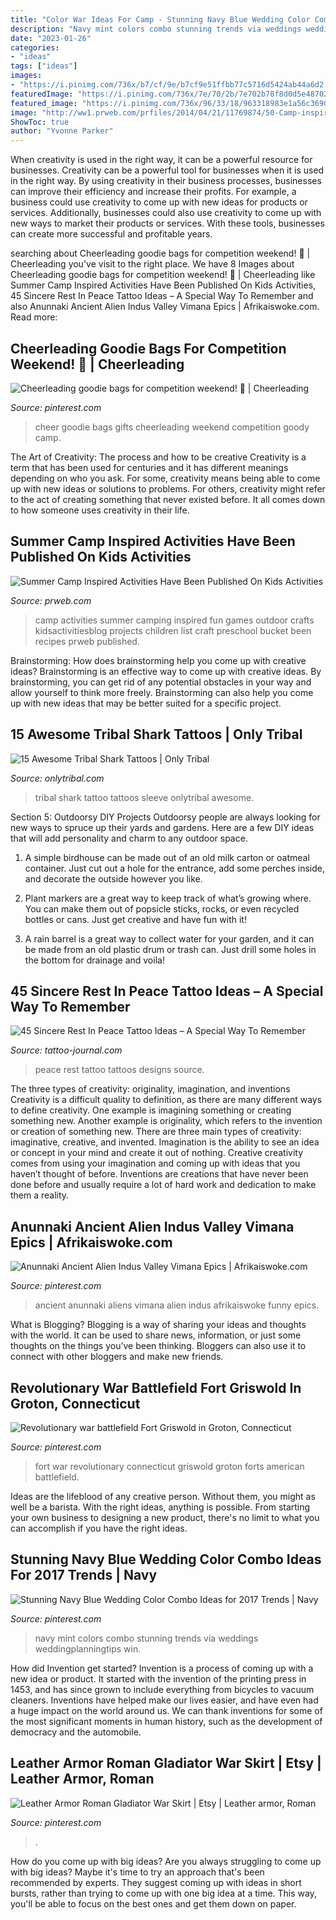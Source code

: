 ```yaml
---
title: "Color War Ideas For Camp - Stunning Navy Blue Wedding Color Combo Ideas For 2017 Trends"
description: "Navy mint colors combo stunning trends via weddings weddingplanningtips win"
date: "2023-01-26"
categories:
- "ideas"
tags: ["ideas"]
images:
- "https://i.pinimg.com/736x/b7/cf/9e/b7cf9e51ffbb77c5716d5424ab44a6d2.jpg"
featuredImage: "https://i.pinimg.com/736x/7e/70/2b/7e702b78f8d0d5e4870289eeb2e9cc02.jpg"
featured_image: "https://i.pinimg.com/736x/96/33/18/963318983e1a56c3690fc328aea0016e.jpg"
image: "http://ww1.prweb.com/prfiles/2014/04/21/11769874/50-Camp-inspired-Activities-on-Kids-Activities-Blog-1.jpg.jpg"
ShowToc: true
author: "Yvonne Parker"
---
```



When creativity is used in the right way, it can be a powerful resource for businesses.
Creativity can be a powerful tool for businesses when it is used in the right way. By using creativity in their business processes, businesses can improve their efficiency and increase their profits. For example, a business could use creativity to come up with new ideas for products or services. Additionally, businesses could also use creativity to come up with new ways to market their products or services. With these tools, businesses can create more successful and profitable years.

	

		
searching about Cheerleading goodie bags for competition weekend! 🎀 | Cheerleading you've visit to the right place. We have 8 Images about Cheerleading goodie bags for competition weekend! 🎀 | Cheerleading like Summer Camp Inspired Activities Have Been Published On Kids Activities, 45 Sincere Rest In Peace Tattoo Ideas – A Special Way To Remember and also Anunnaki Ancient Alien Indus Valley Vimana Epics | Afrikaiswoke.com. Read more:
		
    
## Cheerleading Goodie Bags For Competition Weekend! 🎀 | Cheerleading

<img loading=lazy src="https://i.pinimg.com/736x/19/a1/ad/19a1ad4093c5d90c64a2b695890a891e.jpg" onerror="this.onerror=null;this.src='https://tse1.mm.bing.net/th?id=OIP.SOPHS-35PoJsPpSxZt3oVgHaJ4&amp;pid=15.1';" alt="Cheerleading goodie bags for competition weekend! 🎀 | Cheerleading">

_Source: pinterest.com_

>cheer goodie bags gifts cheerleading weekend competition goody camp. 

	

The Art of Creativity: The process and how to be creative
Creativity is a term that has been used for centuries and it has different meanings depending on who you ask. For some, creativity means being able to come up with new ideas or solutions to problems. For others, creativity might refer to the act of creating something that never existed before. It all comes down to how someone uses creativity in their life.

    
## Summer Camp Inspired Activities Have Been Published On Kids Activities

<img loading=lazy src="http://ww1.prweb.com/prfiles/2014/04/21/11769874/50-Camp-inspired-Activities-on-Kids-Activities-Blog-1.jpg.jpg" onerror="this.onerror=null;this.src='https://tse1.mm.bing.net/th?id=OIP.THIus79hMYIzVj6yGmHvFQHaKl&amp;pid=15.1';" alt="Summer Camp Inspired Activities Have Been Published On Kids Activities">

_Source: prweb.com_

>camp activities summer camping inspired fun games outdoor crafts kidsactivitiesblog projects children list craft preschool bucket been recipes prweb published. 

	

Brainstorming: How does brainstorming help you come up with creative ideas?
Brainstorming is an effective way to come up with creative ideas. By brainstorming, you can get rid of any potential obstacles in your way and allow yourself to think more freely. Brainstorming can also help you come up with new ideas that may be better suited for a specific project.

    
## 15 Awesome Tribal Shark Tattoos | Only Tribal

<img loading=lazy src="https://www.onlytribal.com/wp-content/uploads/2015/12/Tribal-Shark-Tattoo-Sleeve.jpg" onerror="this.onerror=null;this.src='https://tse2.mm.bing.net/th?id=OIP.An566SQzYcBF4KyI-WD9eAHaMY&amp;pid=15.1';" alt="15 Awesome Tribal Shark Tattoos | Only Tribal">

_Source: onlytribal.com_

>tribal shark tattoo tattoos sleeve onlytribal awesome. 

	

Section 5: Outdoorsy DIY Projects
Outdoorsy people are always looking for new ways to spruce up their yards and gardens. Here are a few DIY ideas that will add personality and charm to any outdoor space.
1. A simple birdhouse can be made out of an old milk carton or oatmeal container. Just cut out a hole for the entrance, add some perches inside, and decorate the outside however you like.

2. Plant markers are a great way to keep track of what’s growing where. You can make them out of popsicle sticks, rocks, or even recycled bottles or cans. Just get creative and have fun with it!

3. A rain barrel is a great way to collect water for your garden, and it can be made from an old plastic drum or trash can. Just drill some holes in the bottom for drainage and voila!

    
## 45 Sincere Rest In Peace Tattoo Ideas – A Special Way To Remember

<img loading=lazy src="https://tattoo-journal.com/wp-content/uploads/2016/09/rest-in-peace-tattoo40-650x812.jpg" onerror="this.onerror=null;this.src='https://tse1.mm.bing.net/th?id=OIP.rl3tnGxO4KgmCdVlaRBXiAHaJQ&amp;pid=15.1';" alt="45 Sincere Rest In Peace Tattoo Ideas – A Special Way To Remember">

_Source: tattoo-journal.com_

>peace rest tattoo tattoos designs source. 

	

The three types of creativity: originality, imagination, and inventions
Creativity is a difficult quality to definition, as there are many different ways to define creativity. One example is imagining something or creating something new. Another example is originality, which refers to the invention or creation of something new. 
There are three main types of creativity: imaginative, creative, and invented. Imagination is the ability to see an idea or concept in your mind and create it out of nothing. Creative creativity comes from using your imagination and coming up with ideas that you haven’t thought of before. Inventions are creations that have never been done before and usually require a lot of hard work and dedication to make them a reality.

    
## Anunnaki Ancient Alien Indus Valley Vimana Epics | Afrikaiswoke.com

<img loading=lazy src="https://i.pinimg.com/736x/7e/70/2b/7e702b78f8d0d5e4870289eeb2e9cc02.jpg" onerror="this.onerror=null;this.src='https://tse3.mm.bing.net/th?id=OIP.WEjMBY6AqnrYhBPyFHz54gHaLG&amp;pid=15.1';" alt="Anunnaki Ancient Alien Indus Valley Vimana Epics | Afrikaiswoke.com">

_Source: pinterest.com_

>ancient anunnaki aliens vimana alien indus afrikaiswoke funny epics. 

	

What is Blogging?
Blogging is a way of sharing your ideas and thoughts with the world. It can be used to share news, information, or just some thoughts on the things you’ve been thinking. Bloggers can also use it to connect with other bloggers and make new friends.

    
## Revolutionary War Battlefield Fort Griswold In Groton, Connecticut

<img loading=lazy src="https://i.pinimg.com/736x/09/4d/e8/094de8588ec378663056590547971f28.jpg" onerror="this.onerror=null;this.src='https://tse4.mm.bing.net/th?id=OIP.nDKO96G2MyApjMQ-TX09rQHaFj&amp;pid=15.1';" alt="Revolutionary war battlefield Fort Griswold in Groton, Connecticut">

_Source: pinterest.com_

>fort war revolutionary connecticut griswold groton forts american battlefield. 

	

Ideas are the lifeblood of any creative person. Without them, you might as well be a barista. With the right ideas, anything is possible. From starting your own business to designing a new product, there's no limit to what you can accomplish if you have the right ideas.

    
## Stunning Navy Blue Wedding Color Combo Ideas For 2017 Trends | Navy

<img loading=lazy src="https://i.pinimg.com/736x/b7/cf/9e/b7cf9e51ffbb77c5716d5424ab44a6d2.jpg" onerror="this.onerror=null;this.src='https://tse1.mm.bing.net/th?id=OIP.yzjKt0W9KHuzIGAEqboBGQHaQd&amp;pid=15.1';" alt="Stunning Navy Blue Wedding Color Combo Ideas for 2017 Trends | Navy">

_Source: pinterest.com_

>navy mint colors combo stunning trends via weddings weddingplanningtips win. 

	

How did Invention get started?
Invention is a process of coming up with a new idea or product. It started with the invention of the printing press in 1453, and has since grown to include everything from bicycles to vacuum cleaners. Inventions have helped make our lives easier, and have even had a huge impact on the world around us. We can thank inventions for some of the most significant moments in human history, such as the development of democracy and the automobile.

    
## Leather Armor Roman Gladiator War Skirt | Etsy | Leather Armor, Roman

<img loading=lazy src="https://i.pinimg.com/736x/96/33/18/963318983e1a56c3690fc328aea0016e.jpg" onerror="this.onerror=null;this.src='https://tse4.mm.bing.net/th?id=OIP.-glUmWBfVgrWr8im5fiqAAHaJ4&amp;pid=15.1';" alt="Leather Armor Roman Gladiator War Skirt | Etsy | Leather armor, Roman">

_Source: pinterest.com_

>. 

	

How do you come up with big ideas?
Are you always struggling to come up with big ideas? Maybe it's time to try an approach that's been recommended by experts. They suggest coming up with ideas in short bursts, rather than trying to come up with one big idea at a time. This way, you'll be able to focus on the best ones and get them down on paper.

